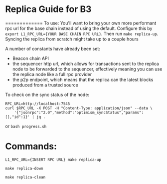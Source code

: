 # Replica Guide for B3
=============
To use: You'll want to bring your own more performant rpc url for the base chain instead of using the default. Configure this by `export L1_RPC_URL={YOUR BASE CHAIN RPC URL}`. Then run `make replica-up`. Syncing the replica from scratch might take up to a couple hours

A number of constants have already been set:
- Beacon chain API
- the sequencer http url, which allows for transactions sent to the replica node to be forwarded to the sequencer, effectively meaning you can use the replica node like a full rpc provider
- the p2p endpoint, which means that the replica can the latest blocks produced from a trusted source

To check on the sync status of the node:

    RPC_URL=http://localhost:7545
	curl $RPC_URL -X POST -H "Content-Type: application/json" --data \
	    '{"jsonrpc":"2.0","method":"optimism_syncStatus","params":[],"id":1}' | jq .


or `bash progress.sh`



Commands:
=========

    L1_RPC_URL={INSERT RPC URL} make replica-up

    make replica-down

    make replica-clean
